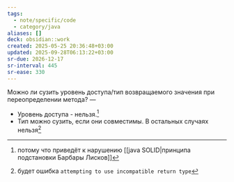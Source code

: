 ```yaml
---
tags:
  - note/specific/code
  - category/java
aliases: []
deck: obsidian::work
created: 2025-05-25 20:36:48+03:00
updated: 2025-09-28T06:13:22+03:00
sr-due: 2026-12-17
sr-interval: 445
sr-ease: 330
---
```


Можно ли сузить уровень доступа/тип возвращаемого значения при переопределении метода?
—
- Уровень доступа - нельзя.[^1]
- Тип можно сузить, если они совместимы. В остальных случаях нельзя[^2]

[^1]: потому что приведёт к нарушению [[java SOLID|принципа подстановки Барбары Лисков]]
[^2]: будет ошибка `attempting to use incompatible return type`
